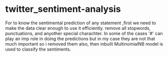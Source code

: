 # twitter_sentiment-analysis
For to know the sentimental prediction of any statement ,first we need to make the data clear enough to use it efficiently.
remove all stopwords, punctuations, and anyother special charachter.
In some of the cases '#' can play an imp role in doing the predictions but in my case they are not that much important so i removed them also,
then inbuilt MultinomialNB model is used to classify the sentiments.
